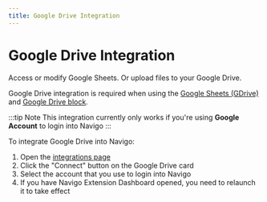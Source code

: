 ```yaml
---
title: Google Drive Integration
---
```


# Google Drive Integration

Access or modify Google Sheets. Or upload files to your Google Drive.

Google Drive integration is required when using the [Google Sheets (GDrive)](../blocks/google-sheets-drive.md) and [Google Drive block](../blocks/google-drive.md).

:::tip Note
This integration currently only works if you're using **Google Account** to login into Navigo
:::

To integrate Google Drive into Navigo:
1. Open the [integrations page](https://automa.site/me/integrations)
2. Click the "Connect" button on the Google Drive card
3. Select the account that you use to login into Navigo
4. If you have Navigo Extension Dashboard opened, you need to relaunch it to take effect